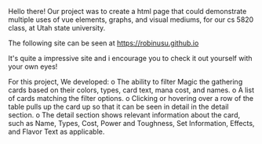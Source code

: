 Hello there! Our project was to create a html page that could demonstrate multiple uses of vue elements, graphs, and visual mediums, for our cs 5820 class, at Utah state university. 

The following site can be seen at 
https://robinusu.github.io

It's quite a impressive site and i encourage you to check it out  yourself with your own eyes! 

For this project, We developed:
o The ability to filter Magic the gathering cards based on their colors, types, card text, mana cost, and names. 
o A list of cards matching the filter options.
o Clicking or hovering over a row of the table pulls up the card up so that it can be seen in detail in the detail section. 
o The detail section shows relevant information about the card, such as Name, Types, Cost, Power and Toughness, Set Information, Effects, and Flavor Text as applicable.
